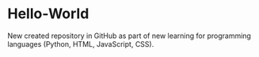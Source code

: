 # Hello-World
New created repository in GitHub as part of new learning for programming languages (Python, HTML, JavaScript, CSS).

